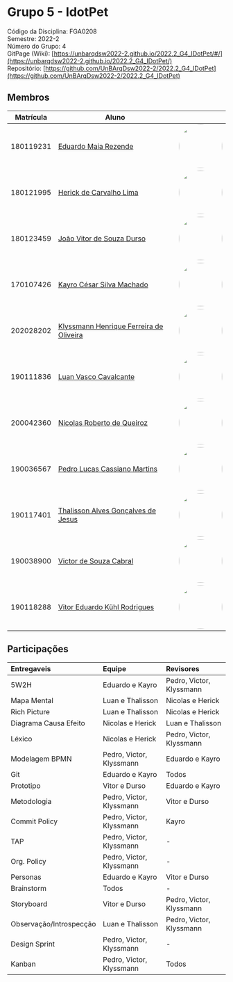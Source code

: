 # Grupo 5 - IdotPet

Código da Disciplina: FGA0208 <br>
Semestre: 2022-2 <br>
Número do Grupo: 4 <br>
GitPage (Wiki): [https://unbarqdsw2022-2.github.io/2022.2_G4_IDotPet/#/](https://unbarqdsw2022-2.github.io/2022.2_G4_IDotPet/) <br>
Repositório: [https://github.com/UnBArqDsw2022-2/2022.2_G4_IDotPet](https://github.com/UnBArqDsw2022-2/2022.2_G4_IDotPet) <br>

## Membros

| Matrícula | Aluno |  |
| -- | -- | -- |
| 180119231  | [Eduardo Maia Rezende](https://github.com/eduardomr) | <img style="border-radius: 50%;" src="https://avatars.githubusercontent.com/u/47648859?v=4" width="100px;" alt=""/> |
| 180121995  | [Herick de Carvalho Lima](https://github.com/hericklima22) | <img style="border-radius: 50%;" src="https://avatars.githubusercontent.com/u/48794282?v=4" width="100px;" alt=""/> |
| 180123459  | [João Vitor de Souza Durso](https://github.com/jvsdurso) | <img style="border-radius: 50%;" src="https://avatars.githubusercontent.com/u/69814362?v=4" width="100px;" alt=""/> |
| 170107426 | [Kayro César Silva Machado](https://github.com/kayrocesar) | <img style="border-radius: 50%;" src="https://avatars.githubusercontent.com/u/39713656?v=4" width="100px;" alt=""/> |
| 202028202  | [Klyssmann Henrique Ferreira de Oliveira](https://github.com/klyssmannoliveira) | <img style="border-radius: 50%;" src="https://avatars.githubusercontent.com/u/56873266?v=4" width="100px;" alt=""/> |
| 190111836  | [Luan Vasco Cavalcante](https://github.com/Luan-Cavalcante) | <img style="border-radius: 50%;" src="https://avatars.githubusercontent.com/u/67024690?v=4" width="100px;" alt=""/> |
| 200042360  | [Nicolas Roberto de Queiroz](https://github.com/Nicolas-Roberto) | <img style="border-radius: 50%;" src="https://avatars.githubusercontent.com/u/66215835?v=4" width="100px;" alt=""/> |
| 190036567 | [Pedro Lucas Cassiano Martins](https://github.com/PedroLucasCM) | <img style="border-radius: 50%;" src="https://avatars.githubusercontent.com/u/87657942?v=4" width="100px;" alt=""/> |
| 190117401 | [Thalisson Alves Gonçalves de Jesus](https://github.com/Thalisson-Alves) | <img style="border-radius: 50%;" src="https://avatars.githubusercontent.com/u/62034738?v=4" width="100px;" alt=""/> |
| 190038900  | [Victor de Souza Cabral ](https://github.com/victordscabral) | <img style="border-radius: 50%;" src="https://avatars.githubusercontent.com/u/87657291?v=4" width="100px;" alt=""/> |
| 190118288  | [Vitor Eduardo Kühl Rodrigues](https://github.com/vitorekr) | <img style="border-radius: 50%;" src="https://avatars.githubusercontent.com/u/56610229?v=4" width="100px;" alt=""/> |

## Participações

|Entregaveis|Equipe|Revisores|
| :- | :- | :- |
|5W2H|Eduardo e Kayro|Pedro, Victor, Klyssmann|
|Mapa Mental|Luan e Thalisson|Nicolas e Herick|
|Rich Picture|Luan e Thalisson|Nicolas e Herick|
|Diagrama Causa Efeito|Nicolas e Herick|Luan e Thalisson|
|Léxico|Nicolas e Herick|Pedro, Victor, Klyssmann|
|Modelagem BPMN|Pedro, Victor, Klyssmann|Eduardo e Kayro|
|Git|Eduardo e Kayro|Todos|
|Prototipo|Vitor e Durso|Eduardo e Kayro|
|Metodologia|Pedro, Victor, Klyssmann|Vitor e Durso|
|Commit Policy|Pedro, Victor, Klyssmann|Kayro|
|TAP|Pedro, Victor, Klyssmann|-|
|Org. Policy|Pedro, Victor, Klyssmann|-|
|Personas|Eduardo e Kayro|Vitor e Durso|
|Brainstorm|Todos|-|
|Storyboard |Vitor e Durso|Pedro, Victor, Klyssmann|
|Observação/Introspecção|Luan e Thalisson|Pedro, Victor, Klyssmann|
|Design Sprint|Pedro, Victor, Klyssmann|-|
|Kanban|Pedro, Victor, Klyssmann|Todos|